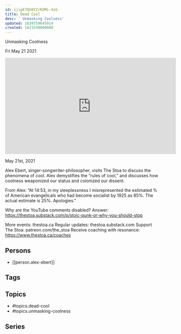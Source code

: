 ```yaml
---
id: ijipE7QU8YZrKOMi-4aS-
title: Dead Cool
desc: ' Unmasking Coolness'
updated: 1639759645914
created: 1621548000000
---
```



 Unmasking Coolness

Fri May 21 2021

<iframe width="560" height="315" src="https://www.youtube.com/embed/YNylB9rcXpw" title="Dead Cool: Unmasking Coolness w/ Alex Ebert" frameborder="0" allow="accelerometer; autoplay; clipboard-write; encrypted-media; gyroscope; picture-in-picture" allowfullscreen ></iframe>

May 21st, 2021

Alex Ebert, singer-songwriter-philosopher, visits The Stoa to discuss the phenomena of cool. Alex demystifies the “rules of cool,” and discusses how coolness weaponized our status and colonized our dissent.

From Alex: “At 14:53, in my sleeplessness I misrepresented the estimated % of American evangelicals who had become socialist by 1925 as 85%.  The actual estimate is 25%.  Apologies."

Why are the YouTube comments disabled? Answer: https://thestoa.substack.com/p/stoic-punk-or-why-you-should-stop

More events: thestoa.ca
Regular updates: thestoa.substack.com
Support The Stoa: patreon.com/the_stoa
Receive coaching with resonance: https://www.thestoa.ca/coaches

## Persons

- [[person.alex-ebert]]

## Tags



## Topics

- #topics.dead-cool
- #topics.unmasking-coolness

## Series



